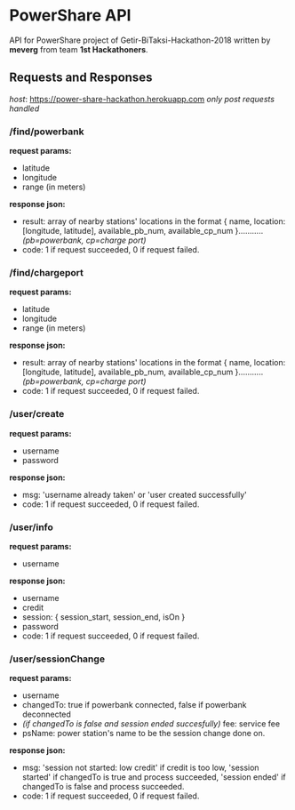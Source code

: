 # PowerShare API
API for PowerShare project of Getir-BiTaksi-Hackathon-2018 written by **meverg** from team **1st Hackathoners**.

## Requests and Responses
_host_: https://power-share-hackathon.herokuapp.com
_only post requests handled_

### /find/powerbank
**request params:**
* latitude
* longitude
* range (in meters)

**response json:**
* result: array of nearby stations' locations in the format { name, location: [longitude, latitude], available_pb_num, available_cp_num }..........._(pb=powerbank, cp=charge port)_
* code: 1 if request succeeded, 0 if request failed.

### /find/chargeport
**request params:**
* latitude
* longitude
* range (in meters)

**response json:**
* result: array of nearby stations' locations in the format { name, location: [longitude, latitude], available_pb_num, available_cp_num }..........._(pb=powerbank, cp=charge port)_
* code: 1 if request succeeded, 0 if request failed.

### /user/create
**request params:**
* username
* password

**response json:**
* msg: 'username already taken' or 'user created successfully'
* code: 1 if request succeeded, 0 if request failed.

### /user/info
**request params:**
* username

**response json:**
* username
* credit
* session: { session_start, session_end, isOn }
* password
* code: 1 if request succeeded, 0 if request failed.

### /user/sessionChange
**request params:**
* username
* changedTo: true if powerbank connected, false if powerbank deconnected
* _(if changedTo is false and session ended succesfully)_ fee: service fee
* psName: power station's name to be the session change done on.

**response json:**
* msg: 'session not started: low credit' if credit is too low, 'session started' if changedTo is true and process succeeded, 'session ended' if changedTo is false and process succeeded.
* code: 1 if request succeeded, 0 if request failed.
